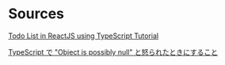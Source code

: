 # Sources

[Todo List in ReactJS using TypeScript Tutorial](https://youtu.be/bjnW2NLAofI)

[TypeScript で "Object is possibly null" と怒られたときにすること](https://qiita.com/fufufukakaka/items/5d4a2f2272b8f1a4a16f)
